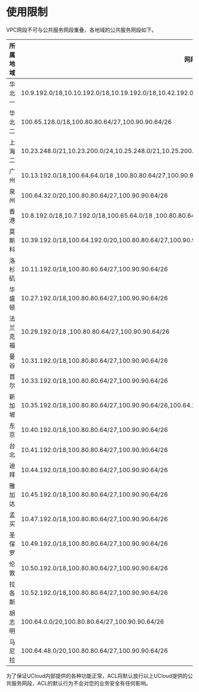 # 使用限制

VPC网段不可与公共服务网段重叠，各地域的公共服务网段如下。




| 所属地域 | 网段 |
| ---- | ---- |
| 华北一 | 10.9.192.0/18,10.10.192.0/18,10.19.192.0/18,10.42.192.0/18,100.65.0.0/18 ,100.80.80.64/27,100.90.90.64/26|
| 华北二 |100.65.128.0/18,100.80.80.64/27,100.90.90.64/26|
| 上海二 | 10.23.248.0/21,10.23.200.0/24,10.25.248.0/21,10.25.200.0/24,100.64.128.0/18,100.80.80.64/27,100.90.90.64/26 |
| 广州 | 10.13.192.0/18,100.64.64.0/18 ,100.80.80.64/27,100.90.90.64/26|
| 泉州 | 100.64.32.0/20,100.80.80.64/27,100.90.90.64/26 |
| 香港 | 10.8.192.0/18,10.7.192.0/18,100.65.64.0/18 ,100.80.80.64/27,100.90.90.64/26|
| 莫斯科 | 10.39.192.0/18,100.64.192.0/20,100.80.80.64/27,100.90.90.64/26 |
| 洛杉矶 | 10.11.192.0/18,100.80.80.64/27,100.90.90.64/26 |
| 华盛顿 | 10.27.192.0/18,100.80.80.64/27,100.90.90.64/26 |
| 法兰克福 | 10.29.192.0/18 ,100.80.80.64/27,100.90.90.64/26|
| 曼谷 | 10.31.192.0/18,100.80.80.64/27,100.90.90.64/26 |
| 首尔 | 10.33.192.0/18,100.80.80.64/27,100.90.90.64/26 |
| 新加坡 | 10.35.192.0/18,100.80.80.64/27,100.90.90.64/26,100.64.208.0/20 |
| 东京 | 10.40.192.0/18,100.80.80.64/27,100.90.90.64/26 |
| 台北 | 10.41.192.0/18,100.80.80.64/27,100.90.90.64/26 |
| 迪拜 |10.44.192.0/18,100.80.80.64/27,100.90.90.64/26 |
| 雅加达 | 10.45.192.0/18,100.80.80.64/27,100.90.90.64/26|
| 孟买 |10.47.192.0/18,100.80.80.64/27,100.90.90.64/26|
| 圣保罗 |10.49.192.0/18,100.80.80.64/27,100.90.90.64/26|
| 伦敦 | 10.50.192.0/18,100.80.80.64/27,100.90.90.64/26|
| 拉各斯 |10.52.192.0/18,100.80.80.64/27,100.90.90.64/26|
| 胡志明 | 100.64.0.0/20,100.80.80.64/27,100.90.90.64/26|
| 马尼拉 | 100.64.48.0/20,100.80.80.64/27,100.90.90.64/26|

为了保证UCloud内部提供的各种功能正常，ACL将默认放行以上UCloud提供的公共服务网段，ACL的默认行为不会对您的业务安全有任何影响。
